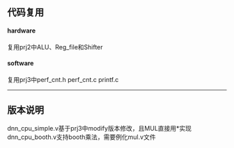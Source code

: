 ## 代码复用
#### hardware
复用prj2中ALU、Reg_file和Shifter  

#### software
复用prj3中perf_cnt.h perf_cnt.c printf.c  

----

## 版本说明   
dnn_cpu_simple.v基于prj3中modify版本修改，且MUL直接用*实现  
dnn_cpu_booth.v支持booth乘法，需要例化mul.v文件
